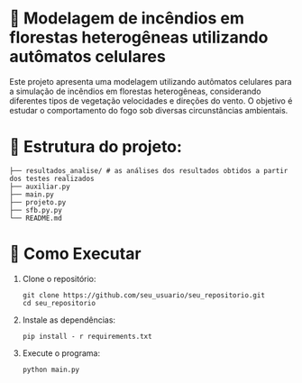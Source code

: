 # 🌲 Modelagem de incêndios em florestas heterogêneas utilizando autômatos celulares 

Este projeto apresenta uma modelagem utilizando autômatos celulares para a simulação de incêndios em florestas heterogêneas, considerando diferentes tipos de vegetação velocidades e direções do vento. O objetivo é estudar o comportamento do fogo sob diversas circunstâncias ambientais.

# 📁 Estrutura do projeto:
```
├── resultados_analise/ # as análises dos resultados obtidos a partir dos testes realizados
├── auxiliar.py 
├── main.py 
├── projeto.py
├── sfb.py.py
└── README.md
```

# 🚀 Como Executar
1. Clone o repositório:
   ```
   git clone https://github.com/seu_usuario/seu_repositorio.git
   cd seu_repositorio
   ```
2. Instale as dependências:
   ```
   pip install - r requirements.txt
   ```
3. Execute o programa:
   ```
   python main.py
   ``` 
